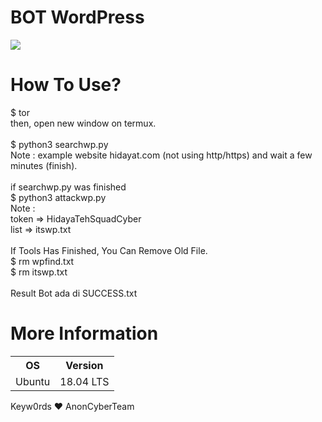 

# BOT WordPress

![](https://raw.githubusercontent.com/keyw0rds/botwordpress/master/wordpress.jpg)

How To Use?
= 
$ tor <br>
then, open new window on termux.<br><br>
$ python3 searchwp.py<br>
Note : example website hidayat.com (not using http/https) and wait a few minutes (finish).<br><br>
if searchwp.py was finished<br>
$ python3 attackwp.py<br>
Note : <br>
token => HidayaTehSquadCyber<br>
list => itswp.txt<br><br>
If Tools Has Finished, You Can Remove Old File.<br>
$ rm wpfind.txt<br>
$ rm itswp.txt<br><br>
Result Bot ada di SUCCESS.txt<br>

More Information
= 
<table>
<tr> <th>OS</th> 
<th>Version</th> </tr>
 <tr> 
<td>Ubuntu</td> 
<td>18.04 LTS</td> 
</tr> </table>

Keyw0rds ❤ AnonCyberTeam
